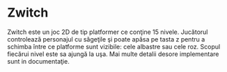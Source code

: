 # Zwitch
Zwitch este un joc 2D de tip platformer ce conţine 15 nivele. Jucătorul controlează personajul cu săgeţile şi poate apăsa pe tasta z pentru a schimba între ce platforme sunt vizibile: cele albastre sau cele roz. Scopul fiecărui nivel este sa ajungă la uşa. Mai multe detalii desore implementare sunt in documentaţie.
